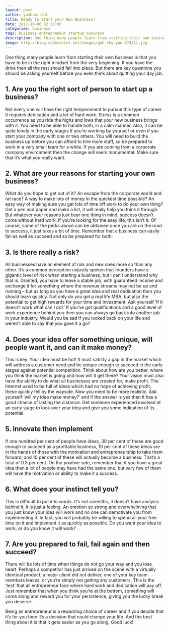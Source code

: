 ```yaml
---
layout: post
author: yashumittal
title: Ready to Start your Own Business?
date: 2017-10-06 02:26:00
categories: business
tags: business entrepreneur startup business
description: One thing many people learn from starting their own business is that you have to be in the right mindset from the very beginning. If you have the drive then all the rest should fall into place.
image: http://blog.codecarrot.net/images/goh-rhy-yan-274211.jpg
---
```


One thing many people learn from starting their own business is that you have to be in the right mindset from the very beginning. If you have the drive then all the rest should fall into place. But there are key questions you should be asking yourself before you even think about quitting your day job.

## 1. Are you the right sort of person to start up a business?

Not every one will have the right temperament to pursue this type of career. It requires dedication and a lot of hard work. Stress is a common occurrence as you ride the highs and lows that your new business brings with it. You need to be able to handle both, in a calm manner. Also, it can be quite lonely in the early stages if you’re working by yourself or even if you start your company with one or two others. You will need to build the business up before you can afford to hire more staff, so be prepared to work in a very small team for a while. If you are coming from a corporate company environment then the change will seem monumental. Make sure that it’s what you really want.

## 2. What are your reasons for starting your own business?

What do you hope to get out of it? An escape from the corporate world and rat race? A way to make lots of money in the quickest time possible? An easy way of making sure you get lots of time off work to do your own thing? Get a pen and paper and make a list, it will really help you think it through. But whatever your reasons just bear one thing in mind, success doesn’t come without hard work. If you’re looking for the easy life, this isn’t it. Of course, some of the perks above can be obtained once you are on the road to success, it just takes a bit of time. Remember that a business can easily fail as well as succeed and so be prepared for both.

## 3. Is there really a risk?

All businesses have an element of risk and new ones more so than any other. It’s a common perception unjustly spoken that founders have a gigantic level of risk when starting a business, but I can’t understand why that is. Granted, you have to leave a stable job, with guaranteed income and exchange it for something where the revenue streams may not be up and running – but as long as you have a great idea and real dedication then you should learn quickly. Not only do you get a real life MBA, but also the potential to get high rewards for your time and investment. Ask yourself ‘If it doesn’t work what can I do?’ If you’ve got qualifications and a good level of work experience behind you then you can always go back into another job in your industry. Would you be sad if you looked back on your life and weren’t able to say that you gave it a go?

## 4. Does your idea offer something unique, will people want it, and can it make money?

This is key. Your idea must be hot! It must satisfy a gap in the market which will address a customer need and be unique enough to succeed in the early stages against potential competition. Think about how are you better, where you think the market is going and how will it get there? Your vision must also have the ability to do what all businesses are created for, make profit. The Internet used to be full of ideas which had no hope of achieving profit, these quickly fell by the wayside. Now you need to be more realistic. Ask yourself ‘will my idea make money?’ and if the answer is yes then it has a good chance of lasting the distance. Get someone experienced involved at an early stage to look over your idea and give you some indication of its potential.

## 5. Innovate then implement

If one hundred per cent of people have ideas, 30 per cent of these are good enough to succeed as a profitable business, 10 per cent of these ideas are in the hands of those with the motivation and entrepreneurship to take them forward, and 10 per cent of these will actually become a business. That’s a total of 0.3 per cent. On the positive side, remember that if you have a great idea then a lot of people may have had the same one, but very few of them will have the motivation or ability to make it a success.

## 6. What does your instinct tell you?

This is difficult to put into words. It’s not scientific, it doesn’t have analysis behind it, it is just a feeling. An emotion so strong and overwhelming that you just know your idea will work and no one can demotivate you from implementing it. In fact, you will probably be willing to spend all your free time on it and implement it as quickly as possible. Do you want your idea to work, or do you know it will work?

## 7. Are you prepared to fail, fail again and then succeed?

There will be lots of time when things do not go your way and you lose heart. Perhaps a competitor has just arrived on the scene with a virtually identical product, a major client did not deliver, one of your key team members leaves, or you’re simply not getting any customers. This is the ‘test’ that all entrepreneur face where hard work and dedication will pay off. Just remember that when you think you’re at the bottom, something will come along and reward you for your persistence, giving you the lucky break you deserve.

Being an entrepreneur is a rewarding choice of career and if you decide that it’s for you then it’s a decision that could change your life. And the best thing about it is that it gets easier as you go along. Good luck!
